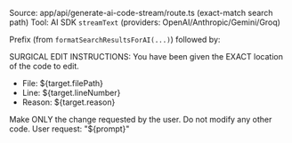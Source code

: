 Source: app/api/generate-ai-code-stream/route.ts (exact-match search path)
Tool: AI SDK `streamText` (providers: OpenAI/Anthropic/Gemini/Groq)

Prefix (from `formatSearchResultsForAI(...)`) followed by:

SURGICAL EDIT INSTRUCTIONS:
You have been given the EXACT location of the code to edit.
- File: ${target.filePath}
- Line: ${target.lineNumber}
- Reason: ${target.reason}

Make ONLY the change requested by the user. Do not modify any other code.
User request: "${prompt}"

